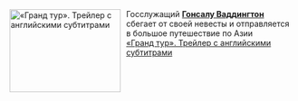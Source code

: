 <!--2025-01-21 11:00:19-->
<div class="yb">
  <div class="rss smaller1 kino_kino"><a href="https://www.kino-teatr.ru/video/45540/" title="«Гранд тур». Трейлер с английскими субтитрами"><img src="https://www.kino-teatr.ru/video/0/4/45540/poster.jpg" width="196" height="147" align="left" hspace="5" style="margin: 0px 10px 0px 5px" alt="«Гранд тур». Трейлер с английскими субтитрами"/></a>Госслужащий <a href=https://www.kino-teatr.ru/kino/acter/m/euro/460234/bio/ target=_blank><strong>Гонсалу Ваддингтон</strong></a> сбегает от своей невесты и отправляется в большое путешествие по Азии <br><a class="light" href="https://www.kino-teatr.ru/video/45540/">«Гранд тур». Трейлер с английскими субтитрами</a></div>
</div>
